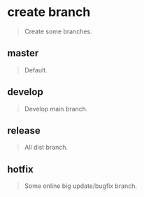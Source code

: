 # create branch
> Create some branches.

## master
> Default.

## develop
> Develop main branch.

## release
> All dist branch.

## hotfix
> Some online big update/bugfix branch.
